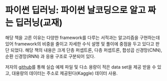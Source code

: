 # 파이썬 딥러닝: 파이썬 날코딩으로 알고 짜는 딥러닝(교재)

해당 책을 고른 이유는 다양한 framework를 다루는 서적과는 알고리즘을 구현하는데 있어 framework의 비중을 줄이고 자세한 수식 설명 및 풀이에 중점을 두고 있다고 판단 되었다.
해당 책의 내용은 크게 단층 퍼셉트론, 다층 퍼셉트론, 합성곱 신경망(CNN), 순환 신경망(RNN) 과 응용 구조로 구분되어 있다.

저자의 [github](http://github.com/konantechnology/academy.alzza)를 통해 실습 예제 파일 및 다소 용량이 적은 data set을 제공 받을 수 있고, 대용량의 데이터는 주소로 제공된다(Kaggle) 데이터 사용.
